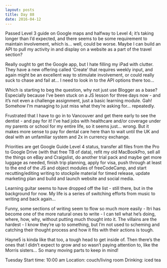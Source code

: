 ```yaml
---
layout: posts
title: Day 88
date: 2016-04-12
---
```


Passed Level 3 guide on Google maps and halfway to Level 4; it’s taking longer than I’d expected, and there seems to be some requirement to maintain involvement, which is… well, could be worse. Maybe I can build an API to pull my activity in and display on a website as a part of the travel section? 

Really ought to get the Google app, but I hate filling my iPad with clutter. They have a new offering called ‘Create’ that requires weekly input, and again might be an excellent way to stimulate involvement, or could really suck to chase and fail at… I need to look in to the API options there too… 

Which is starting to beg the question, why not just use Blogger as a base? Especially because I’ve been stuck on a JS lesson for three days now - and it’s not even a challenge assignment, just a basic learning module. Gah! Somehow I’m managing to just miss what they’re asking for… repeatedly. 

Frustrated that I have to go in to Vancouver and get there early to see the dentist - and pay for it! I’ve had jobs with healthcare and/or coverage under my parents or school for my entire life, so it seems just… wrong. But it makes more sense to pay for dental care here than to wait until the UK and deal with an unfamiliar system and 2x in currency exchange. 

Priorities are get Google Guide Level 4 status, transfer all files from the Pro to Google Drive (with that free TB of data), refit my old MacBookPro, sell all the things on eBay and Craigslist, do another trial pack and maybe get more luggage as needed, finish trip planning, apply for visa, push through at least to the end of the JS and object modules of freeCodeCamp, and start recutting/editing writing to stockpile material for timed release, update marketing plan and build and launch website and social media. 

Learning guitar seems to have dropped off the list - still there, but in the background for now. My life is a series of switching efforts from music to writing and back again… 

Funny, some sections of writing seem to flow so much more easily - Itri has become one of the more natural ones to write - I can tell what he’s doing, where, how, why, without putting much thought into it. The villains are the hardest - I know they’re up to something, but I’m not used to scheming and catching their thought process and how it fits with their actions is tough. 

Hayne5 is kinda like that too, a tough head to get inside of. Then there’s the ones that I didn’t expect to grow and so wasn’t paying attention to, like the Morris sisters… So many moving parts to keep in mind!


Tuesday
Start time: 10:00 am
Location: couch/living room
Drinking: iced tea
